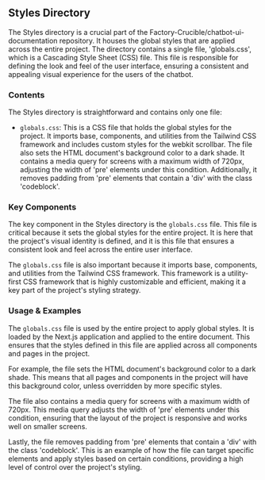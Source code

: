 
## Styles Directory

The Styles directory is a crucial part of the Factory-Crucible/chatbot-ui-documentation repository. It houses the global styles that are applied across the entire project. The directory contains a single file, 'globals.css', which is a Cascading Style Sheet (CSS) file. This file is responsible for defining the look and feel of the user interface, ensuring a consistent and appealing visual experience for the users of the chatbot.

### Contents

The Styles directory is straightforward and contains only one file:

- `globals.css`: This is a CSS file that holds the global styles for the project. It imports base, components, and utilities from the Tailwind CSS framework and includes custom styles for the webkit scrollbar. The file also sets the HTML document's background color to a dark shade. It contains a media query for screens with a maximum width of 720px, adjusting the width of 'pre' elements under this condition. Additionally, it removes padding from 'pre' elements that contain a 'div' with the class 'codeblock'.

### Key Components

The key component in the Styles directory is the `globals.css` file. This file is critical because it sets the global styles for the entire project. It is here that the project's visual identity is defined, and it is this file that ensures a consistent look and feel across the entire user interface. 

The `globals.css` file is also important because it imports base, components, and utilities from the Tailwind CSS framework. This framework is a utility-first CSS framework that is highly customizable and efficient, making it a key part of the project's styling strategy.

### Usage & Examples

The `globals.css` file is used by the entire project to apply global styles. It is loaded by the Next.js application and applied to the entire document. This ensures that the styles defined in this file are applied across all components and pages in the project.

For example, the file sets the HTML document's background color to a dark shade. This means that all pages and components in the project will have this background color, unless overridden by more specific styles.

The file also contains a media query for screens with a maximum width of 720px. This media query adjusts the width of 'pre' elements under this condition, ensuring that the layout of the project is responsive and works well on smaller screens.

Lastly, the file removes padding from 'pre' elements that contain a 'div' with the class 'codeblock'. This is an example of how the file can target specific elements and apply styles based on certain conditions, providing a high level of control over the project's styling.
